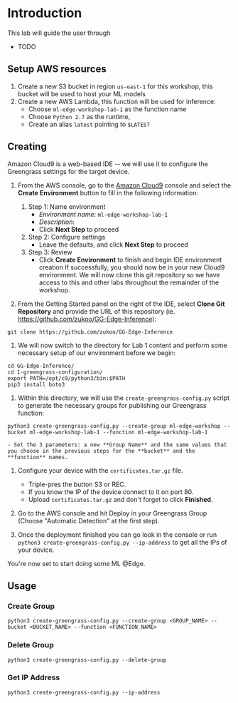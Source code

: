 # Introduction

This lab will guide the user through 
- TODO

## Setup AWS resources

1. Create a new S3 bucket in region `us-east-1` for this workshop, this bucket will be used to host your ML models
1. Create a new AWS Lambda, this function will be used for inference:
    - Choose `ml-edge-workshop-lab-1` as the function name
    - Choose `Python 2.7` as the runtime,
    - Create an alias `latest` pointing to `$LATEST`

## Creating

Amazon Cloud9 is a web-based IDE -- we will use it to configure the Greengrass settings for the target device.

1. From the AWS console, go to the [Amazon Cloud9](https://console.aws.amazon.com/cloud9/home?region=us-east-1) console and select the **Create Environment** button to fill in the following information:
    1. Step 1: Name environment
        - *Environment name*: `ml-edge-workshop-lab-1` 
        - *Description*: <blank>
        - Click **Next Step** to proceed
    1. Step 2: Configure settings
        - Leave the defaults, and click **Next Step** to proceed
    1. Step 3: Review
        - Click **Create Environment** to finish and begin IDE environment creation
   If successfully, you should now be in your new Cloud9 environment. We will now clone this git repository so we have access to this and other labs throughout the remainder of the workshop.

1. From the Getting Started panel on the right of the IDE, select **Clone Git Repository** and provide the URL of this repository (ie. https://github.com/zukoo/GG-Edge-Inference):
```
git clone https://github.com/zukoo/GG-Edge-Inference
```

1. We will now switch to the directory for Lab 1 content and perform some necessary setup of our environment before we begin:
```
cd GG-Edge-Inference/
cd 1-greengrass-configuration/
export PATH=/opt/c9/python3/bin:$PATH
pip3 install boto3
```

1. Within this directory, we will use the `create-greengrass-config.py` script to generate the necessary groups for publishing our Greengrass function:

```
python3 create-greengrass-config.py --create-group ml-edge-workshop --bucket ml-edge-workshop-lab-1 --function ml-edge-workshop-lab-1
```
    
    - Set the 3 parameters: a new **Group Name** and the same values that you choose in the previous steps for the **bucket** and the **function** names.

1. Configure your device with the `certificates.tar.gz` file.
    - Triple-pres the button S3 or REC.
    - If you know the IP of the device connect to it on port 80.
    - Upload `certificates.tar.gz` and don't forget to click **Finished**.

1. Go to the AWS console and hit Deploy in your Greengrass Group (Choose "Automatic Detection" at the first step).

1. Once the deployment finished you can go look in the console or run `python3 create-greengrass-config.py --ip-address` to get  all the IPs of your device.

You're now set to start doing some ML @Edge.

## Usage

### Create Group

`python3 create-greengrass-config.py --create-group <GROUP_NAME> --bucket <BUCKET_NAME> --function <FUNCTION_NAME>`

### Delete Group

`python3 create-greengrass-config.py --delete-group`

### Get IP Address

`python3 create-greengrass-config.py --ip-address`
